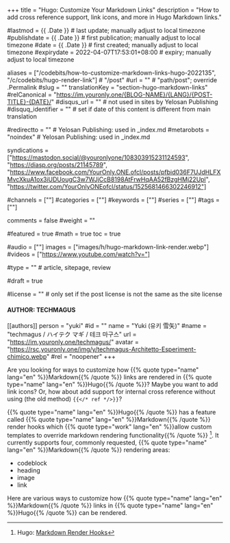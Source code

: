 +++
title = "Hugo: Customize Your Markdown Links"
description = "How to add cross reference support, link icons, and more in Hugo Markdown links."

#lastmod = {{ .Date }}                 # last update; manually adjust to local timezone
#publishdate = {{ .Date }}             # first publication; manually adjust to local timezone
#date = {{ .Date }}                    # first created; manually adjust to local timezone
#expirydate = 2022-04-07T17:53:01+08:00              # expiry; manually adjust to local timezone

aliases = ["/codebits/how-to-customize-markdown-links-hugo-2022135", "/c/codebits/hugo-render-link"]                                        # "/post"
#url = ""                                              # "path/post"; override .Permalink
#slug = ""
translationKey = "section-hugo-markdown-links"
#relCanonical = "https://im.youronly.one/{BLOG-NAME}/{LANG}/{POST-TITLE}-{DATE}/"
#disqus_url = ""                                       # not used in sites by Yelosan Publishing
#disquq_identifier = ""                                # set if date of this content is different from main translation

#redirectto = ""                                       # Yelosan Publishing: used in _index.md
#metarobots = "noindex"                                # Yelosan Publishing: used in _index.md

syndications = ["https://mastodon.social/@youronlyone/108303915231124593", "https://diasp.org/posts/21145789", "https://www.facebook.com/YourOnly.ONE.ofcl/posts/pfbid036F7UJdHLFXMvcXkuA1ox3iUDUougC3w7WJjCcB8198AtFrwHqAA52fBzgHMj22Upl", "https://twitter.com/YourOnlyONEofcl/status/1525681466302246912"]

#channels = [""]
#categories = [""]
#keywords = [""]
#series = [""]
#tags = [""]

comments = false
#weight = ""

#featured = true
#math = true
toc = true

#audio = [""]
images = ["images/h/hugo-markdown-link-render.webp"]
#videos = ["https://www.youtube.com/watch?v="]

#type = ""                                             # article, sitepage, review

#draft = true

#license = ""                                          # only set if the post license is not the same as the site license

#### AUTHOR: TECHMAGUS ####
[[authors]]
  person = "yuki"
  #id = ""
  name = "Yuki (유키 雪矢)"
  #name = "techmagus / ハイテク マギ / 테크 마구스"
  url = "https://im.youronly.one/techmagus/"
  avatar = "https://rsc.youronly.one/img/y/techmagus-Architetto-Esperiment-chimico.webp"
  #rel = "noopener"
+++

Are you looking for ways to customize how {{% quote type="name" lang="en" %}}Markdown{{% /quote %}} links are rendered in {{% quote type="name" lang="en" %}}Hugo{{% /quote %}}? Maybe you want to add link icons? Or, how about add support for internal cross reference without using (the old method) `{{</* ref */>}}`?

{{% quote type="name" lang="en" %}}Hugo{{% /quote %}} has a feature called {{% quote type="name" lang="en" %}}Markdown{{% /quote %}} render hooks which {{% quote type="work" lang="en" %}}allow custom templates to override markdown rendering functionality{{% /quote %}} [^hugo-markdown-render-hooks]. It currently supports four, commonly requested, {{% quote type="name" lang="en" %}}Markdown{{% /quote %}} rendering areas:

- codeblock
- heading
- image
- link

Here are various ways to customize how {{% quote type="name" lang="en" %}}Markdown{{% /quote %}} links in {{% quote type="name" lang="en" %}}Hugo{{% /quote %}} can be rendered.

[^hugo-markdown-render-hooks]: Hugo: [Markdown Render Hooks](https://gohugo.io/templates/render-hooks/ "Hugo: Markdown Render Hooks")
